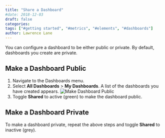 ```yaml
---
title: "Share a Dashboard"
#date: 2018-12-03
draft: false
categories:
tags: ["#getting started", "#metrics", "#elements", "#dashboards"]
author: Lawrence Lane
---
```


You can configure a dashboard to be either public or private. By default, dashboards you create are private.

## Make a Dashboard Public
1. Navigate to the Dashboards menu.
2. Select **All Dashboards** > **My Dashboards**. A list of the dashboards you have created appears.
![Make Dashboard Public](/images/share-dashboard/make-dashboard-public.png)
3. Toggle **Shared** to active (green) to make the dashboard public.

## Make a Dashboard Private
To make a dashboard private, repeat the above steps and toggle **Shared** to inactive (grey).
